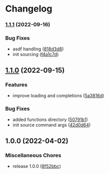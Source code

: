 # Changelog

### [1.1.1](https://github.com/joke/zim-starship/compare/v1.1.0...v1.1.1) (2022-09-16)


### Bug Fixes

* asdf handling ([818d3d8](https://github.com/joke/zim-starship/commit/818d3d808977a665185c7235a558c176231c4531))
* init sourcing ([f4a1c7d](https://github.com/joke/zim-starship/commit/f4a1c7df75a05b9a7e381513fa7c9e69d6c95153))

## [1.1.0](https://github.com/joke/zim-starship/compare/v1.0.0...v1.1.0) (2022-09-15)


### Features

* improve loading and completions ([5a3816d](https://github.com/joke/zim-starship/commit/5a3816d96d416c28537d3708aa3d12644caeac8b))


### Bug Fixes

* added functions directory ([50791b1](https://github.com/joke/zim-starship/commit/50791b14755ed5d5e08b95f09a5028d30b64e76a))
* init source command args ([42d0d64](https://github.com/joke/zim-starship/commit/42d0d6489b75e1c3502beec2ece83dc33917ffcc))

## 1.0.0 (2022-04-02)


### Miscellaneous Chores

* release 1.0.0 ([8f52bbc](https://github.com/joke/zim-starship/commit/8f52bbcfe69a6c74d6482ca3fab98c3327d95d01))
